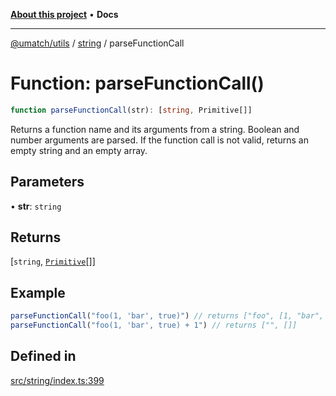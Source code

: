 [**About this project**](../../README.md) • **Docs**

***

[@umatch/utils](../../api.md) / [string](../README.md) / parseFunctionCall

# Function: parseFunctionCall()

```ts
function parseFunctionCall(str): [string, Primitive[]]
```

Returns a function name and its arguments from a string. Boolean
and number arguments are parsed. If the function call is not
valid, returns an empty string and an empty array.

## Parameters

• **str**: `string`

## Returns

[`string`, [`Primitive`](../../index/type-aliases/Primitive.md)[]]

## Example

```ts
parseFunctionCall("foo(1, 'bar', true)") // returns ["foo", [1, "bar", true]]
parseFunctionCall("foo(1, 'bar', true) + 1") // returns ["", []]
```

## Defined in

[src/string/index.ts:399](https://github.com/umatch-oficial/utils/blob/main/src/string/index.ts#L399)

